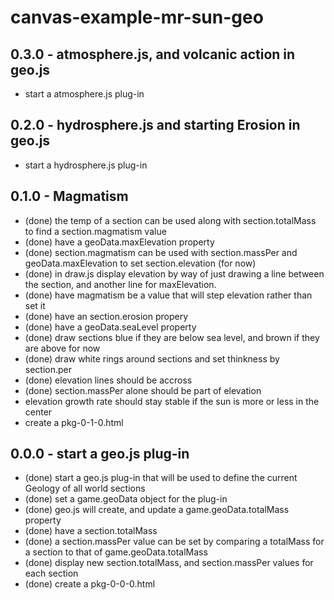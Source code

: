 # canvas-example-mr-sun-geo

## 0.3.0 - atmosphere.js, and volcanic action in geo.js
* start a atmosphere.js plug-in

## 0.2.0 - hydrosphere.js and starting Erosion in geo.js
* start a hydrosphere.js plug-in

## 0.1.0 - Magmatism
* (done) the temp of a section can be used along with section.totalMass to find a section.magmatism value
* (done) have a geoData.maxElevation property
* (done) section.magmatism can be used with section.massPer and geoData.maxElevation to set section.elevation (for now)
* (done) in draw.js display elevation by way of just drawing a line between the section, and another line for maxElevation.
* (done) have magmatism be a value that will step elevation rather than set it
* (done) have an section.erosion propery
* (done) have a geoData.seaLevel property
* (done) draw sections blue if they are below sea level, and brown if they are above for now
* (done) draw white rings around sections and set thinkness by section.per
* (done) elevation lines should be accross
* (done) section.massPer alone should be part of elevation
* elevation growth rate should stay stable if the sun is more or less in the center
* create a pkg-0-1-0.html

## 0.0.0 - start a geo.js plug-in
* (done) start a geo.js plug-in that will be used to define the current Geology of all world sections
* (done) set a game.geoData object for the plug-in
* (done) geo.js will create, and update a game.geoData.totalMass property
* (done) have a section.totalMass
* (done) a section.massPer value can be set by comparing a totalMass for a section to that of game.geoData.totalMass
* (done) display new section.totalMass, and section.massPer values for each section
* (done) create a pkg-0-0-0.html
